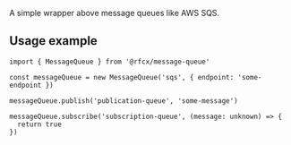 A simple wrapper above message queues like AWS SQS.

## Usage example
```
import { MessageQueue } from '@rfcx/message-queue'

const messageQueue = new MessageQueue('sqs', { endpoint: 'some-endpoint })

messageQueue.publish('publication-queue', 'some-message')

messageQueue.subscribe('subscription-queue', (message: unknown) => {
  return true
})
```
